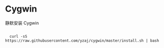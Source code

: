 # Cygwin

静默安装 Cygwin

```shell
  
  curl -sS https://raw.githubusercontent.com/yzaj/cygwin/master/install.sh | bash
  
```

